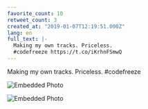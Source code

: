 ```yaml
---
favorite_count: 10
retweet_count: 3
created_at: "2019-01-07T12:19:51.000Z"
lang: en
full_text: |-
  Making my own tracks. Priceless.
  #codefreeze https://t.co/iKrhnFSmwQ
---
```


Making my own tracks. Priceless. #codefreeze

<div class="gallery gallery-2">

![Embedded Photo](https://twitter-media-coderbyheart.s3.eu-north-1.amazonaws.com/1082250458180259840-DwTtCEFW0AA3jXi.jpg)

![Embedded Photo](https://twitter-media-coderbyheart.s3.eu-north-1.amazonaws.com/1082250458180259840-DwTtDEtW0AEsf_O.jpg)

</div>
